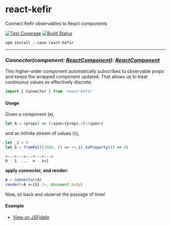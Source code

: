 react-kefir
===========

Connect Kefir observables to React components

[![Test Coverage](https://codeclimate.com/github/rvikmanis/react-kefir/badges/coverage.svg)](https://codeclimate.com/github/rvikmanis/react-kefir/coverage)
[![Build Status](https://travis-ci.org/rvikmanis/react-kefir.svg?branch=master)](https://travis-ci.org/rvikmanis/react-kefir)

```
npm install --save react-kefir
```

---

### *Connector(component: [ReactComponent](https://facebook.github.io/react/docs/top-level-api.html)): [ReactComponent](https://facebook.github.io/react/docs/top-level-api.html)*

This higher-order component automatically subscribes to observable props and keeps the wrapped component updated. That allows us to treat continuous values as effectively discrete.

```js
import { Connector } from 'react-kefir'
```

#### Usage

Given a component (`A`),

```js
let A = (props) => (<span>{props.v}</span>)
```

and an infinite stream of values (`S`),

```js
let _i = 0
let S = fromPoll(1000, () => ++_i).toProperty(() => 0)
```

```text
•---•--->---•---•--->
0   1  ...  n   n+1
```  


**apply connector, and render:**
```js
A = Connector(A)
render(<A v={S} />, document.body)
```

Now, sit back and observe the passage of time!

#### Example

 * [View on JSFiddle](https://jsfiddle.net/rvikmanis/jzhcrxmz/)
